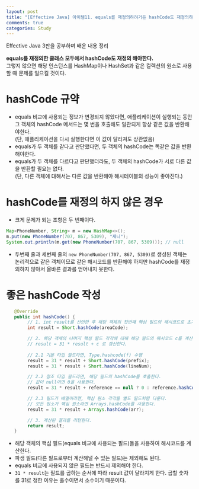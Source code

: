 ```yaml
---
layout: post
title: "[Effective Java] 아이템11. equals를 재정의하려거든 hashCode도 재정의하라"
comments: true
categories: Study
---
```

Effective Java 3판을 공부하며 배운 내용 정리  

**equals를 재정의한 클래스 모두에서 hashCode도 재정의 해야한다.**  
그렇지 않으면 해당 인스턴스를 HashMap이나 HashSet과 같은 컬렉션의 원소로 사용할 때 문제를 일으킬 것이다.

# hashCode 규약
- equals 비교에 사용되는 정보가 변경되지 않았다면, 애플리케이션이 실행되는 동안 그 객체의 hashCode 메서드는 몇 번을 호출해도 일관되게 항상 같은 값을 반환해야한다.   
(단, 애플리케이션을 다시 실행한다면 이 값이 달라져도 상관없음)
- equals가 두 객체를 같다고 판단했다면, 두 객체의 hashCode는 똑같은 값을 반환해야한다.
- equals가 두 객체를 다르다고 판단했더라도, 두 객체의 hashCode가 서로 다른 값을 반환할 필요는 없다.  
(단, 다른 객체에 대해서는 다른 값을 반환해야 해시테이블의 성능이 좋아진다.)

# hashCode를 재정의 하지 않은 경우
- 크게 문제가 되는 조항은 두 번째이다.

```java
Map<PhoneNumber, String> m = new HashMap<>();
m.put(new PhoneNumber(707, 867, 5309), "제니");
System.out.println(m.get(new PhoneNumber(707, 867, 5309))); // null
```
- 두번째 줄과 세번째 줄의 `new PhoneNumber(707, 867, 5309)`로 생성된 객체는 논리적으로 같은 객체이므로 같은 해시코드를 반환해야 하지만 hashCode를 재정의하지 않아서 올바른 결과를 얻어내지 못한다.

# 좋은 hashCode 작성
```java
   @Override
   public int hashCode() {
        // 1. int result를 선언한 후 해당 객체의 첫번째 핵심 필드의 해시코드로 초기화한다.
        int result = Short.hashCode(areaCode);

        // 2. 해당 객체의 나머지 핵심 필드 각각에 대해 해당 필드의 해시코드 c를 계산하고;
        // result = 31 * result + c 로 갱신한다.
        
        // 2.1 기본 타입 필드라면, Type.hashcode(f) 수행
        result = 31 * result + Short.hashCode(prefix);
        result = 31 * result + Short.hashCode(lineNum);

        // 2.2 참조 타입 필드라면, 해당 필드의 hashCode를 호출한다.
        // 값이 null이면 0을 사용한다.
        result = 31 * result + reference == null ? 0 : reference.hashCode();

        // 2.3 필드가 배열이라면, 핵심 원소 각각을 별도 필드처럼 다룬다.
        // 모든 원소가 핵심 원소라면 Arrays.hashCode를 사용한다.
        result = 31 * result + Arrays.hashCode(arr);

        // 3. 계산된 결과를 리턴한다.
        return result;
   }
```
- 해당 객체의 핵심 필드(equals 비교에 사용되는 필드)들을 사용하여 해시코드를 계산한다.
- 파생 필드(다른 필드로부터 계산해낼 수 있는 필드)는 제외해도 된다.
- equals 비교에 사용되지 않은 필드는 반드시 제외해야 한다.
- `31 * result`는 필드를 곱하는 순서에 따라 result 값이 달라지게 한다. 곱할 숫자를 31로 정한 이유는 홀수이면서 소수이기 때문이다.
